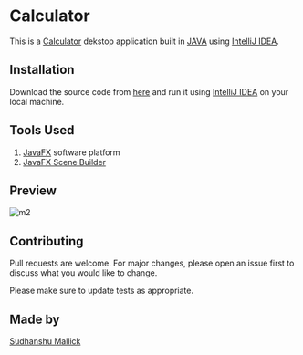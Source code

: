 # Calculator

This is a [Calculator](https://www.calculator.com/) dekstop application built in [JAVA](https://www.java.com/en/) using [IntelliJ IDEA](https://www.jetbrains.com/idea/). 

## Installation

Download the source code from [here](https://github.com/sudhanshu-mallick/Calculator) and run it using [IntelliJ IDEA](https://www.jetbrains.com/idea/) on your local machine.

## Tools Used
1. [JavaFX](https://openjfx.io/) software platform
2. [JavaFX Scene Builder](https://www.oracle.com/java/technologies/javase/javafxscenebuilder-info.html)

## Preview
![m2](https://user-images.githubusercontent.com/44547947/87514179-7431bf00-c697-11ea-91ee-4caf5ac17e6f.gif)



## Contributing
Pull requests are welcome. For major changes, please open an issue first to discuss what you would like to change.

Please make sure to update tests as appropriate.

## Made by
[Sudhanshu Mallick](https://github.com/sudhanshu-mallick)
